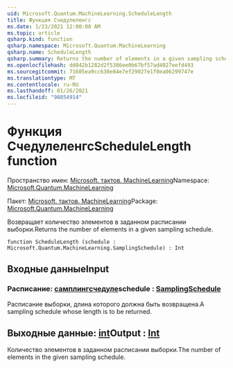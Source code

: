 ```yaml
---
uid: Microsoft.Quantum.MachineLearning.ScheduleLength
title: Функция Счедулеленгс
ms.date: 1/23/2021 12:00:00 AM
ms.topic: article
qsharp.kind: function
qsharp.namespace: Microsoft.Quantum.MachineLearning
qsharp.name: ScheduleLength
qsharp.summary: Returns the number of elements in a given sampling schedule.
ms.openlocfilehash: dd042b1282d2f5386ee0b67bf57ad4027eefd493
ms.sourcegitcommit: 71605ea9cc630e84e7ef29027e1f0ea06299747e
ms.translationtype: MT
ms.contentlocale: ru-RU
ms.lasthandoff: 01/26/2021
ms.locfileid: "98854914"
---
```

# <a name="schedulelength-function"></a><span data-ttu-id="bf8f5-102">Функция Счедулеленгс</span><span class="sxs-lookup"><span data-stu-id="bf8f5-102">ScheduleLength function</span></span>

<span data-ttu-id="bf8f5-103">Пространство имен: [Microsoft. тактов. MachineLearning](xref:Microsoft.Quantum.MachineLearning)</span><span class="sxs-lookup"><span data-stu-id="bf8f5-103">Namespace: [Microsoft.Quantum.MachineLearning](xref:Microsoft.Quantum.MachineLearning)</span></span>

<span data-ttu-id="bf8f5-104">Пакет: [Microsoft. тактов. MachineLearning](https://nuget.org/packages/Microsoft.Quantum.MachineLearning)</span><span class="sxs-lookup"><span data-stu-id="bf8f5-104">Package: [Microsoft.Quantum.MachineLearning](https://nuget.org/packages/Microsoft.Quantum.MachineLearning)</span></span>


<span data-ttu-id="bf8f5-105">Возвращает количество элементов в заданном расписании выборки.</span><span class="sxs-lookup"><span data-stu-id="bf8f5-105">Returns the number of elements in a given sampling schedule.</span></span>

```qsharp
function ScheduleLength (schedule : Microsoft.Quantum.MachineLearning.SamplingSchedule) : Int
```


## <a name="input"></a><span data-ttu-id="bf8f5-106">Входные данные</span><span class="sxs-lookup"><span data-stu-id="bf8f5-106">Input</span></span>

### <a name="schedule--samplingschedule"></a><span data-ttu-id="bf8f5-107">Расписание: [самплингсчедуле](xref:Microsoft.Quantum.MachineLearning.SamplingSchedule)</span><span class="sxs-lookup"><span data-stu-id="bf8f5-107">schedule : [SamplingSchedule](xref:Microsoft.Quantum.MachineLearning.SamplingSchedule)</span></span>

<span data-ttu-id="bf8f5-108">Расписание выборки, длина которого должна быть возвращена.</span><span class="sxs-lookup"><span data-stu-id="bf8f5-108">A sampling schedule whose length is to be returned.</span></span>



## <a name="output--int"></a><span data-ttu-id="bf8f5-109">Выходные данные: [int](xref:microsoft.quantum.lang-ref.int)</span><span class="sxs-lookup"><span data-stu-id="bf8f5-109">Output : [Int](xref:microsoft.quantum.lang-ref.int)</span></span>

<span data-ttu-id="bf8f5-110">Количество элементов в заданном расписании выборки.</span><span class="sxs-lookup"><span data-stu-id="bf8f5-110">The number of elements in the given sampling schedule.</span></span>
